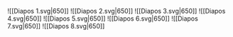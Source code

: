 ![[Diapos 1.svg|650]]
![[Diapos 2.svg|650]]
![[Diapos 3.svg|650]]
![[Diapos 4.svg|650]]
![[Diapos 5.svg|650]]
![[Diapos 6.svg|650]]
![[Diapos 7.svg|650]]
![[Diapos 8.svg|650]]
